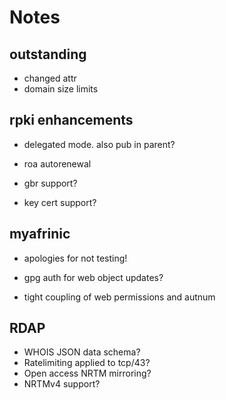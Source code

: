 # Notes

## outstanding

- changed attr
- domain size limits

## rpki enhancements

-   delegated mode. also pub in parent?
-   roa autorenewal

-   gbr support?
-   key cert support?

## myafrinic

-   apologies for not testing!

-   gpg auth for web object updates?
-   tight coupling of web permissions and autnum

## RDAP

- WHOIS JSON data schema?
- Ratelimiting applied to tcp/43?
- Open access NRTM mirroring?
- NRTMv4 support?
